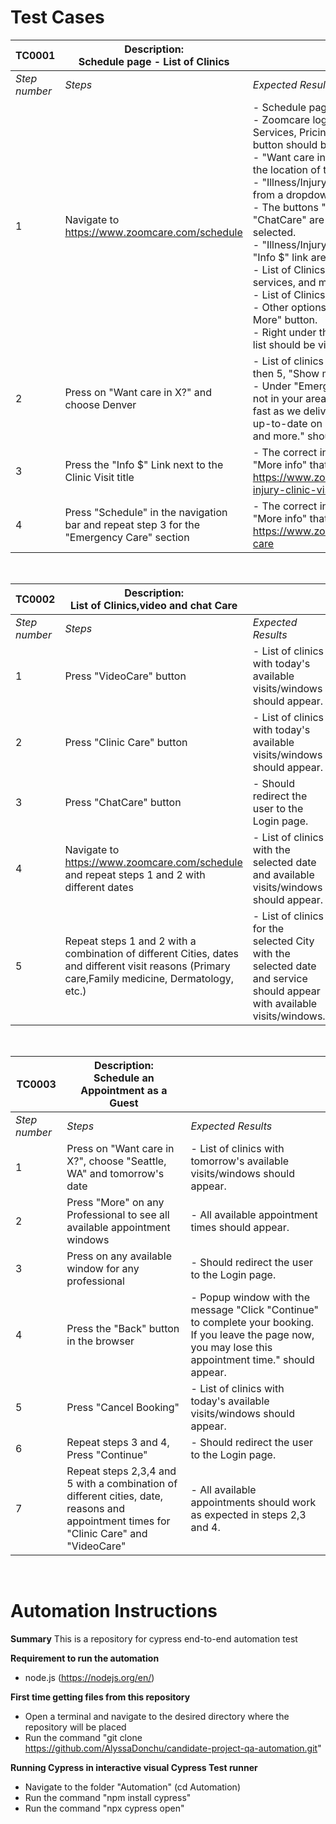 # Test Cases

| TC0001      | Description: <br /> Schedule page - List of Clinics |                                                                                                      |
|        ---  |                         ---                    |                                          ---                                                         |
| *Step number* | *Steps*                                          | *Expected Results*                                                                                     | 
| 1           | Navigate to https://www.zoomcare.com/schedule  | - Schedule page should be shown <br />- Zoomcare logo top-right, Schedule, Locations, Services, Pricing & Insurance links, and Login button should be visible.<br /> - "Want care in X?" should be shown based on the location of the user.<br /> - "Illness/Injury" and "Today" shown by default from a dropdown menu. <br />- The buttons "Clinic Care", "VideoCare" and "ChatCare" are visible, "Clinic Care" button is selected.<br /> - "Illness/Injury Clinic Visit title, followed by the "Info $" link are visible. <br />- List of Clinics with available times, clinic services, and map link are visible. <br />- List of Clinics should contain 5 or fewer options - Other options are hidden under the "Show More" button. <br />- Right under the list of clinics, "Emergency Care" list should be visible followed by the "Info $" link.|                                                         
| 2           | Press on "Want care in X?" and choose Denver   | - List of clinics in Denver should appear - If less then 5, "Show more" button should not be visible. <br />- Under "Emergency Care" the message "We're not in your area yet—but we're growing almost as fast as we deliver care! Follow us on social to stay up-to-date on ZoomCare news, announcements and more." should be visible.|                                                 
| 3           | Press the "Info $" Link next to the Clinic Visit title| - The correct info should appear with the link "More info" that takes the user to the page https://www.zoomcare.com/services/illness-injury-clinic-visit                                       |
| 4           | Press "Schedule" in the navigation bar and repeat step 3 for the "Emergency Care" section         | - The correct info should appear with the link "More info" that takes the user to the page https://www.zoomcare.com/services/emergency-care         

<br />

| TC0002      | Description: <br /> List of Clinics,video and chat Care|   |
|        ---  |                         ---                    |                                          ---                                                         |
| *Step number* | *Steps*                                          | *Expected Results*                                                                                     | 
| 1 | Press "VideoCare" button | - List of clinics with today's available visits/windows should appear.|
|2| Press "Clinic Care" button| - List of clinics with today's available visits/windows should appear.|
|3| Press "ChatCare" button| - Should redirect the user to the Login page.|
|4| Navigate to https://www.zoomcare.com/schedule and repeat steps 1 and 2 with different dates| - List of clinics with the selected date and available visits/windows should appear.
|5| Repeat steps 1 and 2 with a combination of different Cities, dates and different visit reasons (Primary care,Family medicine, Dermatology, etc.)| - List of clinics for the selected City with the selected date and service should appear with available visits/windows.

<br />

| TC0003      | Description: <br /> Schedule an Appointment as a Guest|   |
|        ---  |                         ---                    |                                          ---                                                         |
| *Step number* | *Steps*                                          | *Expected Results*                                                                                     | 
| 1 | Press on "Want care in X?", choose "Seattle, WA" and tomorrow's date | - List of clinics with tomorrow's available visits/windows should appear.|
|2| Press "More" on any Professional to see all available appointment windows | - All available appointment times should appear.|
|3| Press on any available window for any professional| - Should redirect the user to the Login page.|
|4| Press the "Back" button in the browser| - Popup window with the message "Click "Continue" to complete your booking. If you leave the page now, you may lose this appointment time." should appear.
|5| Press "Cancel Booking"| - List of clinics with today's available visits/windows should appear.
|6| Repeat steps 3 and 4, Press "Continue"| - Should redirect the user to the Login page.
|7| Repeat steps 2,3,4 and 5 with a combination of different cities, date, reasons and appointment times for "Clinic Care" and "VideoCare"| - All available appointments should work as expected in steps 2,3 and 4.

<br />

# Automation Instructions

**Summary**
This is a repository for cypress end-to-end automation test

**Requirement to run the automation**
* node.js (https://nodejs.org/en/)

**First time getting files from this repository**
* Open a terminal and navigate to the desired directory where the repository will be placed
* Run the command "git clone https://github.com/AlyssaDonchu/candidate-project-qa-automation.git"

**Running Cypress in interactive visual Cypress Test runner**
* Navigate to the folder "Automation" (cd Automation)
* Run the command "npm install cypress"
* Run the command "npx cypress open"



